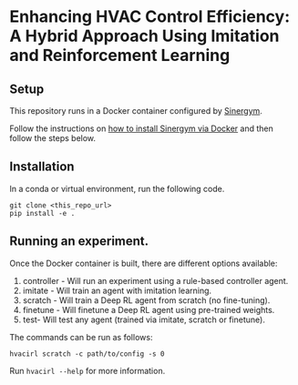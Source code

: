 # Enhancing HVAC Control Efficiency: A Hybrid Approach Using Imitation and Reinforcement Learning

## Setup
This repository runs in a Docker container configured by [Sinergym](https://ugr-sail.github.io/sinergym/compilation/v3.1.0/index.html).

Follow the instructions on [how to install Sinergym via Docker](https://ugr-sail.github.io/sinergym/compilation/v3.1.0/pages/installation.html#docker-container) and then follow the steps below.


## Installation

In a conda or virtual environment, run the following code.

```
git clone <this_repo_url>
pip install -e .
```

## Running an experiment.
Once the Docker container is built, there are different options available:
1. controller - Will run an experiment using a rule-based controller agent.
2. imitate - Will train an agent with imitation learning.
3. scratch - Will train a Deep RL agent from scratch (no fine-tuning).
4. finetune - Will finetune a Deep RL agent using pre-trained weights.
5. test- Will test any agent (trained via imitate, scratch or finetune).

The commands can be run as follows:
```
hvacirl scratch -c path/to/config -s 0
```

Run `hvacirl --help` for more information.